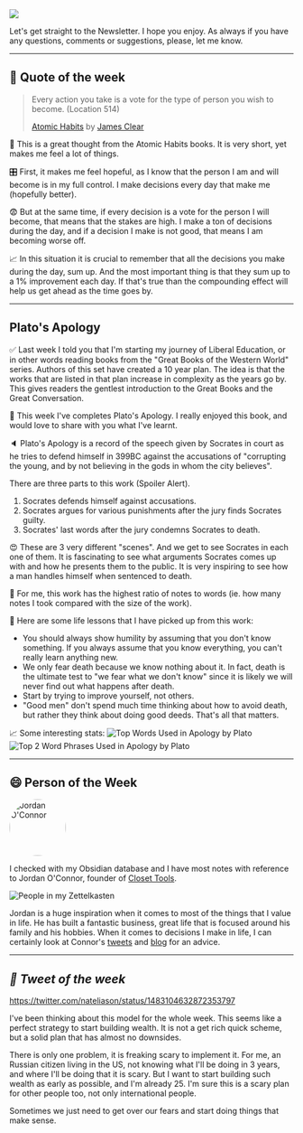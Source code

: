 <img src="https://ogi.sh/article?eyebrow=25%20January%202022%20-%20RASUL%20KIREEV&title=TUESDAY%20LETTER%20%2329&subtitle=Daily%20Decisions,%20Plato%27s%20Apology%20and%20Building%20Wealth&unsplashId=dW6dFBoHUu4" />

Let's get straight to the Newsletter. I hope you enjoy. As always if you have any questions, comments or suggestions, please, let me know.

---

## 📜 Quote of the week

> Every action you take is a vote for the type of person you wish to become. (Location 514)
>
> [Atomic Habits](https://amzn.to/3nXgaMt) by [James Clear](https://jamesclear.com/)

🤯 This is a great thought from the Atomic Habits books. It is very short, yet makes me feel a lot of things.

🎛️ First, it makes me feel hopeful, as I know that the person I am and will become is in my full control. I make decisions every day that make me (hopefully better).

😨 But at the same time, if every decision is a vote for the person I will become, that means that the stakes are high. I make a ton of decisions during the day, and if a decision I make is not good, that means I am becoming worse off.

📈 In this situation it is crucial to remember that all the decisions you make during the day, sum up. And the most important thing is that they sum up to a 1% improvement each day. If that's true than the compounding effect will help us get ahead as the time goes by.

---

## Plato's Apology

✅ Last week I told you that I'm starting my journey of Liberal Education, or in other words reading books from the "Great Books of the Western World" series. Authors of this set have created a 10 year plan. The idea is that the works that are listed in that plan increase in complexity as the years go by. This gives readers the gentlest introduction to the Great Books and the Great Conversation.

🙏 This week I've completes Plato's Apology. I really enjoyed this book, and would love to share with you what I've learnt.

🔈 Plato's Apology is a record of the speech given by Socrates in court as he tries to defend himself in 399BC against the accusations of "corrupting the young, and by not believing in the gods in whom the city believes".

There are three parts to this work (Spoiler Alert).

1. Socrates defends himself against accusations.
2. Socrates argues for various punishments after the jury finds Socrates guilty.
3. Socrates' last words after the jury condemns Socrates to death.

😍 These are 3 very different "scenes". And we get to see Socrates in each one of them. It is fascinating to see what arguments Socrates comes up with and how he presents them to the public. It is very inspiring to see how a man handles himself when sentenced to death.

📓 For me, this work has the highest ratio of notes to words (ie. how many notes I took compared with the size of the work).

🧠 Here are some life lessons that I have picked up from this work:
- You should always show humility by assuming that you don't know something. If you always assume that you know everything, you can't really learn anything new.
- We only fear death because we know nothing about it. In fact, death is the ultimate test to "we fear what we don't know" since it is likely we will never find out what happens after death.
- Start by trying to improve yourself, not others.
- "Good men" don't spend much time thinking about how to avoid death, but rather they think about doing good deeds. That's all that matters.

📈 Some interesting stats:
![Top Words Used in Apology by Plato](https://rasulkireev.com/assets/static/apology-top-words.f9dc2dc.0e943bece57f801825d8dc25e46c3d6b.jpg)
![Top 2 Word Phrases Used in Apology by Plato](https://rasulkireev.com/assets/static/apology-top-2-word-phrases.9aea1e3.7ec0ed566bc98a42c589ef81fcd1ef18.jpg)

---

## 😄 Person of the Week

<img style="border-radius: 50%; width: 100px" src="https://pbs.twimg.com/profile_images/1442952411631403012/TFfaqt2E_400x400.jpg" alt="Jordan O'Connor">

I checked with my Obsidian database and I have most notes with reference to Jordan O'Connor, founder of [Closet Tools](https://closet.tools/).

![People in my Zettelkasten](https://buttondown.s3.amazonaws.com/images/f88aee85-2c69-4ac5-9151-63454d9e8d5e.jpg)

Jordan is a huge inspiration when it comes to most of the things that I value in life. He has built a fantastic business, great life that is focused around his family and his hobbies. When it comes to decisions I make in life, I can certainly look at Connor's [tweets](https://twitter.com/jdnoc) and [blog](https://jdnoc.com/) for an advice.

---

## *🐔 Tweet of the week*

https://twitter.com/nateliason/status/1483104632872353797

I've been thinking about this model for the whole week. This seems like a perfect strategy to start building wealth. It is not a get rich quick scheme, but a solid plan that has almost no downsides.

There is only one problem, it is freaking scary to implement it. For me, an Russian citizen living in the US, not knowing what I'll be doing in 3 years, and where I'll be doing that it is scary. But I want to start building such wealth as early as possible, and I'm already 25. I'm sure this is a scary plan for other people too, not only international people.

Sometimes we just need to get over our fears and start doing things that make sense.